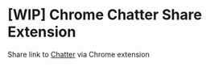 # [WIP] Chrome Chatter Share Extension
Share link to [Chatter](https://www.salesforce.com/chatter/) via Chrome extension